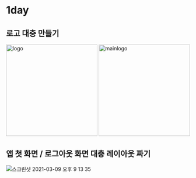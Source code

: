 # 1day
## 로고 대충 만들기
<img width="250" alt="logo" src="https://user-images.githubusercontent.com/77336125/110490761-f8a7e500-8133-11eb-81b6-08c8a04bee29.png"> <img width="250" alt="mainlogo" src="https://user-images.githubusercontent.com/77336125/110490779-fcd40280-8133-11eb-9d95-bac795ec8128.png">

## 앱 첫 화면 / 로그아웃 화면 대충 레이아웃 짜기
![스크린샷 2021-03-09 오후 9 13 35](https://user-images.githubusercontent.com/77336125/110490562-ce562780-8133-11eb-8fee-cadae3273070.png)
